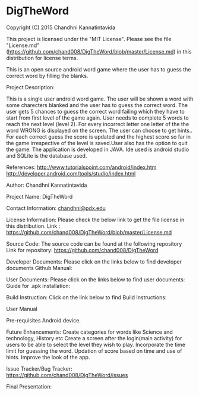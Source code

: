 # DigTheWord
Copyright (C) 2015 Chandhni Kannatintavida

This project is licensed under the "MIT License". Please see the file "License.md"(https://github.com/chand008/DigTheWord/blob/master/License.md) in this distribution for license terms.

This is an open source android word game where the user has to guess the correct word by filling the blanks.

Project Description:

This is a single user android word game. The user will be shown a word with some charecters blanked and the user has to guess the correct word. The user gets 5 chances to guess the correct word failing which they have to start from first level of the game again. User needs to complete 5 words to reach the next level (level 2). For every incorrect letter one letter of the the word WRONG is displayed on the screen. The user can choose to get hints.. For each correct guess the score is updated and the highest score so far in the game irrespective of the level is saved.User also has the option to quit the game.
The application is developed in JAVA. Ide used is android studio and SQLite is the database used.

References:
            http://www.tutorialspoint.com/android/index.htm
            http://developer.android.com/tools/studio/index.html
            
Author:
            Chandhni Kannatintavida
        
Project Name:
            DigTheWord
            
Contact Information:
            chandhni@pdx.edu

License Information:
            Please check the below link to get the file license in this distribution. Link :
            https://github.com/chand008/DigTheWord/blob/master/License.md
            
Source Code:
            The source code can be found at the following repository Link for repository:
            https://github.com/chand008/DigTheWord
            
Developer Documents:
            Please click on the links below to find developer documents Github Manual: 
            
            
User Documents:
            Please click on the links below to find user documents: Guide for .apk installation:


Build Instruction:
            Click on the link below to find Build Instructions:


User Manual


Pre-requisites
            Android device.
            
Future Enhancements:
            Create categories for words like Science and technology, History etc
            Create a screen after the login(main activity) for users to be able to select the level they wish to play.
            Incorporate the time limit for guessing the word.
            Updation of score based on time and use of hints.
            Improve the look of the app.
            
Issue Tracker/Bug Tracker:
            https://github.com/chand008/DigTheWord/issues
            
            
Final Presentation:



